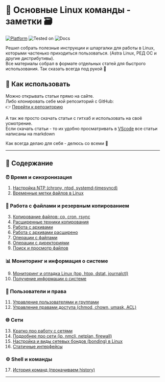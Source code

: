 # 📘 Основные Linux команды - заметки 🗃️

[![Platform](https://img.shields.io/badge/platform-Linux-lightgrey?style=flat-square&logo=linux)](https://kernel.org)
![Tested on](https://img.shields.io/badge/tested%20on-Red%20OS%207.3%20%7C%208.0%20%7C%20Astra%20SE%201.7.5%20%7C%201.8-orange?style=flat-square)
![Docs](https://img.shields.io/badge/docs-markdown-blueviolet?style=flat-square&logo=markdown)

Решил собрать полезные инструкции и шпаргалки для работы в Linux, которыми частенько приходиться пользоваться.
(Astra Linux, РЕД ОС и другие дистрибутивы).  
Все материалы собрал в формате отдельных статей для быстрого использования. Так сказать всегда под рукой 📝

## 📌 Как использовать

Можно открывать статьи прямо на сайте.  
Либо клонировать себе мой репозиторий с GitHub:  
👉 [Перейти к репозиторию](https://github.com/soulpastwk/linux-help/tree/main) 

А так же просто скачать статьи с гитхаб и использовать на своё усмотрение. <br>
Если скачать статьи - то их удобно просматривать в [VScode](https://code.visualstudio.com/) все статьи написаны на markdown

Как всегда делаю для себя - делюсь со всеми 💁

---

## 📑 Содержание

### ⏰ Время и синхронизация
1. [Настройка NTP (chrony, ntpd, systemd-timesyncd)](01_ntp)
2. [Временные метки файлов в Linux](07_file_timestamps)

### 📂 Работа с файлами и резервным копированием
3. [Копирование файлов: cp, cron, rsync](02_cp_cron_rsync)
4. [Расширенные техники копирования](03_copy_advanced)
5. [Работа с архивами](04_archives)
6. [Работа с архивами расширено](18_archives)
7. [Операции с файлами](13_file_operation)
8. [Операции с директориями](14_dir_operation)
9. [Поиск и просмотр файлов](15_find_file)

### 📊 Мониторинг и информация о системе
9. [Мониторинг и отладка Linux (top, htop, dstat, journalctl)](05_monitoring)
10. [Получение информации о системе](06_sysinfo)

### 👤 Пользователи и права
11. [Управление пользователями и группами](08_users)
12. [Управление правами доступа (chmod, chown, umask, ACL)](12_permissions)

### 🌐 Сети
13. [Кратко про работу с сетями](10_network_basics)
14. [Подробнее про сети (ip, nmcli, netplan, firewall)](11_network_details)
15. [Настройка и виды сетевых бондов (bonding) в Linux](16_Bonding)
16. [Статичные интерфейсы](17_inet_static)

### ⚙️ Shell и команды
17. [История команд (прокачиваем history)](09_shell_history)

---

